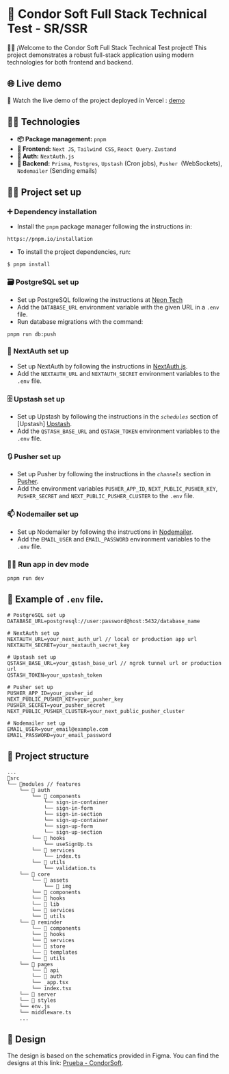 # 🦅 Condor Soft Full Stack Technical Test - SR/SSR

🙋‍♂️ ¡Welcome to the Condor Soft Full Stack Technical Test project! This project demonstrates a robust full-stack application using modern technologies for both frontend and backend.

## 🌐 Live demo
🔭 Watch the live demo of the project deployed in Vercel :
[demo](https://condor-soft-full-stack-test-ssr.vercel.app/)

## 🧑‍💻 Technologies

- **📦 Package management:** `pnpm`
- **🎨 Frontend:** `Next JS`, `Tailwind CSS`, `React Query`. `Zustand`
- **🛂 Auth:** `NextAuth.js`
- **👔 Backend:** `Prisma`, `Postgres`, `Upstash` (Cron jobs), `Pusher `(WebSockets), `Nodemailer` (Sending emails)

## 👨‍🔧 Project set up

### ➕ Dependency installation

- Install the `pnpm` package manager following the instructions in:
```
https://pnpm.io/installation
```

- To install the project dependencies, run:
```
$ pnpm install
```
### 🗃️ PostgreSQL set up
- Set up PostgreSQL following the instructions at [Neon Tech](https://neon.tech/)
- Add the `DATABASE_URL` environment variable with the given URL in a `.env` file.
- Run database migrations with the command:
```
pnpm run db:push
```

### 🛂 NextAuth set up
- Set up NextAuth by following the instructions in [NextAuth.js](https://next-auth.js.org/getting-started/example).
- Add the `NEXTAUTH_URL` and `NEXTAUTH_SECRET` environment variables to the `.env` file.

### 🗄️ Upstash set up
- Set up Upstash by following the instructions in the *`schedules`* section of [Upstash] [Upstash](https://upstash.com/docs/qstash/features/schedules).
- Add the `QSTASH_BASE_URL` and `QSTASH_TOKEN` environment variables to the `.env` file.

### 🔃 Pusher set up
- Set up Pusher by following the instructions in the *`channels`* section in [Pusher](https://pusher.com/docs/channels/getting_started/javascript/?ref=docs-index).
- Add the environment variables `PUSHER_APP_ID`, `NEXT_PUBLIC_PUSHER_KEY`, `PUSHER_SECRET` and `NEXT_PUBLIC_PUSHER_CLUSTER` to the `.env` file.

### 📫 Nodemailer set up
- Set up Nodemailer by following the instructions in  [Nodemailer](https://nodemailer.com/).
- Add the `EMAIL_USER` and `EMAIL_PASSWORD` environment variables to the `.env` file.

### 🧑‍💻 Run app in dev mode
```
pnpm run dev
```

## 🔐 Example of `.env` file.
```
# PostgreSQL set up
DATABASE_URL=postgresql://user:password@host:5432/database_name

# NextAuth set up
NEXTAUTH_URL=your_next_auth_url // local or production app url
NEXTAUTH_SECRET=your_nextauth_secret_key

# Upstash set up
QSTASH_BASE_URL=your_qstash_base_url // ngrok tunnel url or production url
QSTASH_TOKEN=your_upstash_token

# Pusher set up
PUSHER_APP_ID=your_pusher_id
NEXT_PUBLIC_PUSHER_KEY=your_pusher_key
PUSHER_SECRET=your_pusher_secret
NEXT_PUBLIC_PUSHER_CLUSTER=your_next_public_pusher_cluster

# Nodemailer set up
EMAIL_USER=your_email@example.com
EMAIL_PASSWORD=your_email_password
```

## 🧱 Project structure
```
...
📁src
└── 📁modules // features
    └── 📁 auth
        └── 📁 components
            └── sign-in-container
            └── sign-in-form
            └── sign-in-section
            └── sign-up-container
            └── sign-up-form
            └── sign-up-section
        └── 📁 hooks
            └── useSignUp.ts
        └── 📁 services
            └── index.ts
        └── 📁 utils
            └── validation.ts
    └── 📁 core
        └── 📁 assets
            └── 📁 img
        └── 📁 components
        └── 📁 hooks
        └── 📁 lib
        └── 📁 services
        └── 📁 utils
    └── 📁 reminder
        └── 📁 components
        └── 📁 hooks
        └── 📁 services
        └── 📁 store
        └── 📁 templates
        └── 📁 utils
    └── 📁 pages
        └── 📁 api
        └── 📁 auth
        └── _app.tsx
        └── index.tsx
    └── 📁 server
    └── 📁 styles
    └── env.js
    └── middleware.ts
    ...
```

## 🎨 Design

The design is based on the schematics provided in Figma. You can find the designs at this link: [Prueba - CondorSoft](https://www.figma.com/design/EZLhCjYcr4vDxSE3mpZVr6/Technical-Test?node-id=0-1&t=eMK8tASYXG55hbX9-0).
